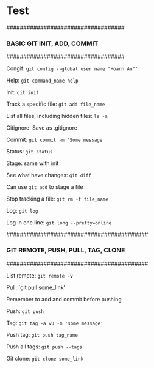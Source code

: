 # Test

###################################
### BASIC GIT INIT, ADD, COMMIT ###
###################################

Congif: `git config --global user.name "Hoanh An"'`

Help: `git command_name help`

Init: `git init`

Track a specific file: `git add file_name`

List all files, including hidden files: `ls -a` 

Gitignore: Save as .gitignore

Commit: `git commit -m 'Some message`

Status: `git status`

Stage: same with init

See what have changes: `git diff`

Can use `git add` to stage a file

Stop tracking a file: `git rm -f file_name`

Log: `git log`

Log in one line: `git long --pretty=online`

##########################################
### GIT REMOTE, PUSH, PULL, TAG, CLONE ###
##########################################

List remote: `git remote -v`

Pull: `git pull some_link'

Remember to add and commit before pushing

Push: `git push`

Tag: `git tag -a v0 -m 'some message'`

Push tag: `git push tag_name`

Push all tags: `git push --tags`

Git clone: `git clone some_link`
